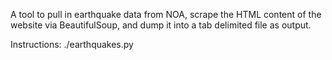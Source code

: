 A tool to pull in earthquake data from NOA, scrape the HTML content of the
website via BeautifulSoup, and dump it into a tab delimited file as output.


Instructions:
./earthquakes.py

